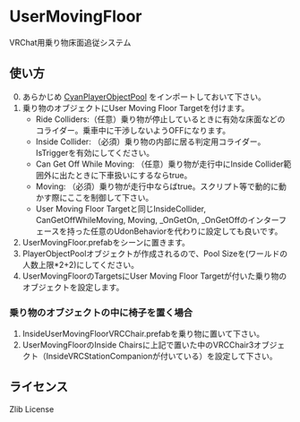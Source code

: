 # UserMovingFloor

VRChat用乗り物床面追従システム

## 使い方

0. あらかじめ [CyanPlayerObjectPool](https://github.com/CyanLaser/CyanPlayerObjectPool/releases/tag/v0.0.5) をインポートしておいて下さい。
1. 乗り物のオブジェクトにUser Moving Floor Targetを付けます。
   - Ride Colliders:（任意）乗り物が停止しているときに有効な床面などのコライダー。乗車中に干渉しないようOFFになります。
   - Inside Collider: （必須）乗り物の内部に居る判定用コライダー。IsTriggerを有効にしてください。
   - Can Get Off While Moving: （任意）乗り物が走行中にInside Collider範囲外に出たときに下車扱いにするならtrue。
   - Moving: （必須）乗り物が走行中ならばtrue。スクリプト等で動的に動かす際にここを制御して下さい。
   - User Moving Floor Targetと同じInsideCollider, CanGetOffWhileMoving, Moving, _OnGetOn, _OnGetOffのインターフェースを持った任意のUdonBehaviorを代わりに設定しても良いです。
1. UserMovingFloor.prefabをシーンに置きます。
2. PlayerObjectPoolオブジェクトが作成されるので、Pool Sizeを(ワールドの人数上限*2+2)にしてください。
3. UserMovingFloorのTargetsにUser Moving Floor Targetが付いた乗り物のオブジェクトを設定します。

### 乗り物のオブジェクトの中に椅子を置く場合

1. InsideUserMovingFloorVRCChair.prefabを乗り物に置いて下さい。
2. UserMovingFloorのInside Chairsに上記で置いた中のVRCChair3オブジェクト（InsideVRCStationCompanionが付いている）を設定して下さい。

## ライセンス

Zlib License
